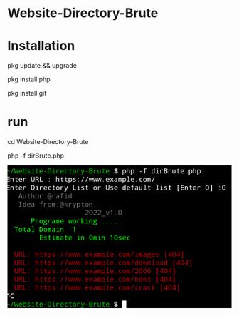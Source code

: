 # Website-Directory-Brute

# Installation
pkg update && upgrade

pkg install php

pkg install git
# run
cd Website-Directory-Brute

php -f dirBrute.php


<img src="https://github.com/mdabdulgonyrafid/Website-Directory-Brute/blob/main/Screenshot_2022-08-14-20-10-18-570_com.termux.png" alt="Website Directory Brute" width="auto"/>
